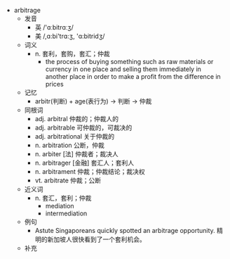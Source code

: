 - arbitrage
  - 发音
    - 英 /'ɑːbitrɑːʒ/
    - 美 /,ɑ:bi'trɑ:ʒ, 'ɑ:bitridʒ/
  - 词义
    - n. 套利，套购，套汇；仲裁
      - the process of buying something such as raw materials or  currency  in one place and selling them immediately in another place in order to make a profit from the difference in prices
  - 记忆
    - arbitr(判断) + age(表行为) → 判断 → 仲裁
  - 同根词
    - adj. arbitral 仲裁的；仲裁人的
    - adj. arbitrable 可仲裁的，可裁决的
    - adj. arbitrational 关于仲裁的
    - n. arbitration 公断，仲裁
    - n. arbiter [法] 仲裁者；裁决人
    - n. arbitrager [金融] 套汇人；套利人
    - n. arbitrament 仲裁；仲裁结论；裁决权
    - vt. arbitrate 仲裁；公断
  - 近义词
    - n. 套汇，套利；仲裁
      - mediation
      - intermediation
  - 例句
    - Astute Singaporeans quickly spotted an arbitrage opportunity. 精明的新加坡人很快看到了一个套利机会。
  - 补充